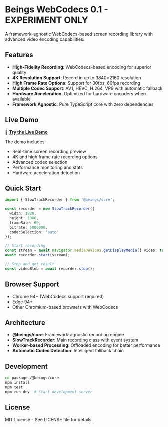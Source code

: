 # Beings WebCodecs 0.1 - EXPERIMENT ONLY

A framework-agnostic WebCodecs-based screen recording library with advanced video encoding capabilities.

## Features

- **High-Fidelity Recording**: WebCodecs-based encoding for superior quality
- **4K Resolution Support**: Record in up to 3840×2160 resolution
- **High Frame Rate Options**: Support for 30fps, 60fps recording
- **Multiple Codec Support**: AV1, HEVC, H.264, VP9 with automatic fallback
- **Hardware Acceleration**: Optimized for hardware encoders when available
- **Framework Agnostic**: Pure TypeScript core with zero dependencies

## Live Demo

🚀 **[Try the Live Demo](https://beings-beam.github.io/beings-webcodecs-0.1/manual-test.html)**

The demo includes:
- Real-time screen recording preview
- 4K and high frame rate recording options
- Advanced codec selection
- Performance monitoring and stats
- Hardware acceleration detection

## Quick Start

```typescript
import { SlowTrackRecorder } from '@beings/core';

const recorder = new SlowTrackRecorder({
  width: 1920,
  height: 1080,
  frameRate: 60,
  bitrate: 5000000,
  codecSelection: 'auto'
});

// Start recording
const stream = await navigator.mediaDevices.getDisplayMedia({ video: true });
await recorder.start(stream);

// Stop and get result
const videoBlob = await recorder.stop();
```

## Browser Support

- Chrome 94+ (WebCodecs support required)
- Edge 94+
- Other Chromium-based browsers with WebCodecs

## Architecture

- **@beings/core**: Framework-agnostic recording engine
- **SlowTrackRecorder**: Main recording class with event system
- **Worker-based Processing**: Offloaded encoding for better performance
- **Automatic Codec Detection**: Intelligent fallback chain

## Development

```bash
cd packages/@beings/core
npm install
npm test
npm run dev  # Start development server
```

## License

MIT License - See LICENSE file for details.
